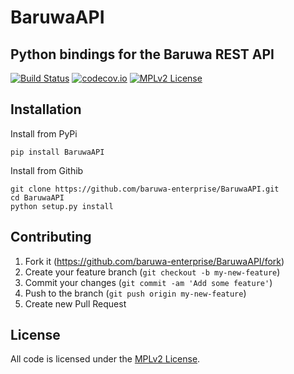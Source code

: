 # BaruwaAPI


## Python bindings for the Baruwa REST API


[![Build Status](https://travis-ci.org/baruwa-enterprise/BaruwaAPI.svg?branch=master)](https://travis-ci.org/baruwa-enterprise/BaruwaAPI)
[![codecov.io](https://codecov.io/github/baruwa-enterprise/BaruwaAPI/coverage.svg?branch=master)](https://codecov.io/github/baruwa-enterprise/BaruwaAPI?branch=master)
[![MPLv2 License](https://img.shields.io/badge/license-MPLv2-blue.svg?style=flat-square)](https://www.mozilla.org/MPL/2.0/)

## Installation

Install from PyPi

    pip install BaruwaAPI

Install from Githib

    git clone https://github.com/baruwa-enterprise/BaruwaAPI.git
    cd BaruwaAPI
    python setup.py install

## Contributing

1. Fork it (https://github.com/baruwa-enterprise/BaruwaAPI/fork)
2. Create your feature branch (`git checkout -b my-new-feature`)
3. Commit your changes (`git commit -am 'Add some feature'`)
4. Push to the branch (`git push origin my-new-feature`)
5. Create new Pull Request


## License

All code is licensed under the
[MPLv2 License](https://github.com/baruwa-enterprise/BaruwaAPI/blob/master/LICENSE).

